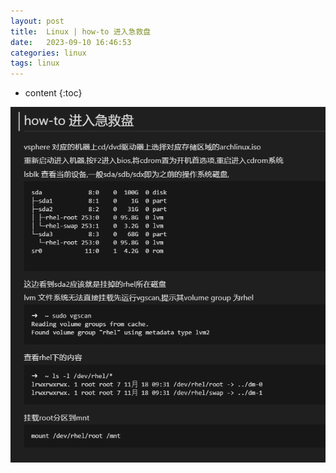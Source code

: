 ```yaml
---
layout: post
title:  Linux | how-to 进入急救盘
date:   2023-09-10 16:46:53
categories: linux
tags: linux
---
```


* content
{:toc}

![errorEncoding](/assets/linux-pe.png)
